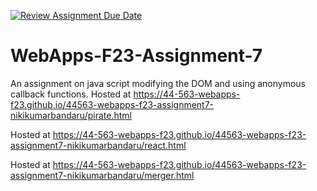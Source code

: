 [![Review Assignment Due Date](https://classroom.github.com/assets/deadline-readme-button-24ddc0f5d75046c5622901739e7c5dd533143b0c8e959d652212380cedb1ea36.svg)](https://classroom.github.com/a/Kv-XePEp)
# WebApps-F23-Assignment-7
An assignment on java script modifying the DOM and using anonymous callback functions.
Hosted at https://44-563-webapps-f23.github.io/44563-webapps-f23-assignment7-nikikumarbandaru/pirate.html

Hosted at https://44-563-webapps-f23.github.io/44563-webapps-f23-assignment7-nikikumarbandaru/react.html

Hosted at https://44-563-webapps-f23.github.io/44563-webapps-f23-assignment7-nikikumarbandaru/merger.html
